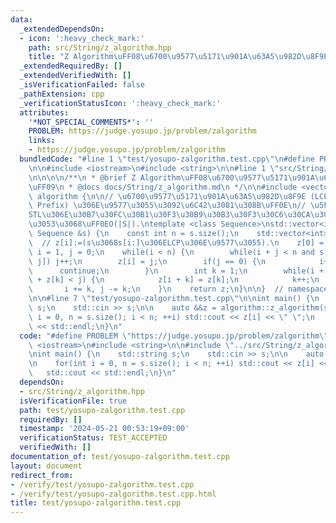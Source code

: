```yaml
---
data:
  _extendedDependsOn:
  - icon: ':heavy_check_mark:'
    path: src/String/z_algorithm.hpp
    title: "Z Algorithm\uFF08\u6700\u9577\u5171\u901A\u63A5\u982D\u8F9E\uFF09"
  _extendedRequiredBy: []
  _extendedVerifiedWith: []
  _isVerificationFailed: false
  _pathExtension: cpp
  _verificationStatusIcon: ':heavy_check_mark:'
  attributes:
    '*NOT_SPECIAL_COMMENTS*': ''
    PROBLEM: https://judge.yosupo.jp/problem/zalgorithm
    links:
    - https://judge.yosupo.jp/problem/zalgorithm
  bundledCode: "#line 1 \"test/yosupo-zalgorithm.test.cpp\"\n#define PROBLEM \"https://judge.yosupo.jp/problem/zalgorithm\"\
    \n\n#include <iostream>\n#include <string>\n\n#line 1 \"src/String/z_algorithm.hpp\"\
    \n\n\n\n/**\n * @brief Z Algorithm\uFF08\u6700\u9577\u5171\u901A\u63A5\u982D\u8F9E\
    \uFF09\n * @docs docs/String/z_algorithm.md\n */\n\n#include <vector>\n\nnamespace\
    \ algorithm {\n\n// \u6700\u9577\u5171\u901A\u63A5\u982D\u8F9E (LCP: Longest Common\
    \ Prefix) \u306E\u9577\u3055\u3092\u6C42\u3081\u308B\uFF0E\n// \u5F15\u6570\u306F\
    STL\u306E\u30B7\u30FC\u30B1\u30F3\u30B9\u30B3\u30F3\u30C6\u30CA\u3067\u3042\u308B\
    \u3053\u3068\uFF0EO(|S|).\ntemplate <class Sequence>\nstd::vector<int> z_algorithm(const\
    \ Sequence &s) {\n    const int n = s.size();\n    std::vector<int> z(n + 1, 0);\
    \  // z[i]:=(s\u3068s[i:]\u306ELCP\u306E\u9577\u3055).\n    z[0] = n;\n    int\
    \ i = 1, j = 0;\n    while(i < n) {\n        while(i + j < n and s[j] == s[i +\
    \ j]) j++;\n        z[i] = j;\n        if(j == 0) {\n            i++;\n      \
    \      continue;\n        }\n        int k = 1;\n        while(i + k < n and k\
    \ + z[k] < j) {\n            z[i + k] = z[k];\n            k++;\n        }\n \
    \       i += k, j -= k;\n    }\n    return z;\n}\n\n}  // namespace algorithm\n\
    \n\n#line 7 \"test/yosupo-zalgorithm.test.cpp\"\n\nint main() {\n    std::string\
    \ s;\n    std::cin >> s;\n\n    auto &&z = algorithm::z_algorithm(s);\n\n    for(int\
    \ i = 0, n = s.size(); i < n; ++i) std::cout << z[i] << \" \";\n    std::cout\
    \ << std::endl;\n}\n"
  code: "#define PROBLEM \"https://judge.yosupo.jp/problem/zalgorithm\"\n\n#include\
    \ <iostream>\n#include <string>\n\n#include \"../src/String/z_algorithm.hpp\"\n\
    \nint main() {\n    std::string s;\n    std::cin >> s;\n\n    auto &&z = algorithm::z_algorithm(s);\n\
    \n    for(int i = 0, n = s.size(); i < n; ++i) std::cout << z[i] << \" \";\n \
    \   std::cout << std::endl;\n}\n"
  dependsOn:
  - src/String/z_algorithm.hpp
  isVerificationFile: true
  path: test/yosupo-zalgorithm.test.cpp
  requiredBy: []
  timestamp: '2024-05-21 00:53:19+09:00'
  verificationStatus: TEST_ACCEPTED
  verifiedWith: []
documentation_of: test/yosupo-zalgorithm.test.cpp
layout: document
redirect_from:
- /verify/test/yosupo-zalgorithm.test.cpp
- /verify/test/yosupo-zalgorithm.test.cpp.html
title: test/yosupo-zalgorithm.test.cpp
---
```

